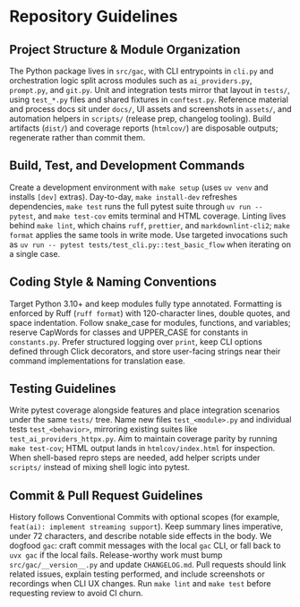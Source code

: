 # Repository Guidelines

## Project Structure & Module Organization

The Python package lives in `src/gac`, with CLI entrypoints in `cli.py` and orchestration logic split across modules such as `ai_providers.py`, `prompt.py`, and `git.py`. Unit and integration tests mirror that layout in `tests/`, using `test_*.py` files and shared fixtures in `conftest.py`. Reference material and process docs sit under `docs/`, UI assets and screenshots in `assets/`, and automation helpers in `scripts/` (release prep, changelog tooling). Build artifacts (`dist/`) and coverage reports (`htmlcov/`) are disposable outputs; regenerate rather than commit them.

## Build, Test, and Development Commands

Create a development environment with `make setup` (uses `uv venv` and installs `[dev]` extras). Day-to-day, `make install-dev` refreshes dependencies, `make test` runs the full pytest suite through `uv run -- pytest`, and `make test-cov` emits terminal and HTML coverage. Linting lives behind `make lint`, which chains `ruff`, `prettier`, and `markdownlint-cli2`; `make format` applies the same tools in write mode. Use targeted invocations such as `uv run -- pytest tests/test_cli.py::test_basic_flow` when iterating on a single case.

## Coding Style & Naming Conventions

Target Python 3.10+ and keep modules fully type annotated. Formatting is enforced by Ruff (`ruff format`) with 120-character lines, double quotes, and space indentation. Follow snake_case for modules, functions, and variables; reserve CapWords for classes and UPPER_CASE for constants in `constants.py`. Prefer structured logging over `print`, keep CLI options defined through Click decorators, and store user-facing strings near their command implementations for translation ease.

## Testing Guidelines

Write pytest coverage alongside features and place integration scenarios under the same `tests/` tree. Name new files `test_<module>.py` and individual tests `test_<behavior>`, mirroring existing suites like `test_ai_providers_httpx.py`. Aim to maintain coverage parity by running `make test-cov`; HTML output lands in `htmlcov/index.html` for inspection. When shell-based repro steps are needed, add helper scripts under `scripts/` instead of mixing shell logic into pytest.

## Commit & Pull Request Guidelines

History follows Conventional Commits with optional scopes (for example, `feat(ai): implement streaming support`). Keep summary lines imperative, under 72 characters, and describe notable side effects in the body. We dogfood `gac`: craft commit messages with the local `gac` CLI, or fall back to `uvx gac` if the local fails. Release-worthy work must bump `src/gac/__version__.py` and update `CHANGELOG.md`. Pull requests should link related issues, explain testing performed, and include screenshots or recordings when CLI UX changes. Run `make lint` and `make test` before requesting review to avoid CI churn.
